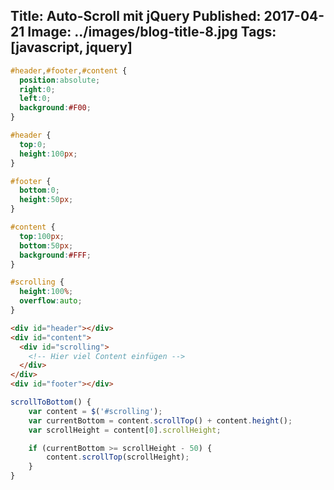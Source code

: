 Title: Auto-Scroll mit jQuery
Published: 2017-04-21
Image: ../images/blog-title-8.jpg
Tags: [javascript, jquery]
---

```css
#header,#footer,#content {
  position:absolute;
  right:0;
  left:0;
  background:#F00;
}

#header {
  top:0;
  height:100px;
}

#footer {
  bottom:0;
  height:50px; 
}

#content {
  top:100px;
  bottom:50px;
  background:#FFF;
}

#scrolling {
  height:100%;
  overflow:auto;
}
```

```html
<div id="header"></div>
<div id="content">
  <div id="scrolling">
    <!-- Hier viel Content einfügen -->
  </div>
</div>
<div id="footer"></div>
```

```javascript
scrollToBottom() {
    var content = $('#scrolling');
    var currentBottom = content.scrollTop() + content.height();
    var scrollHeight = content[0].scrollHeight;

    if (currentBottom >= scrollHeight - 50) {
        content.scrollTop(scrollHeight);
    }
}
```
